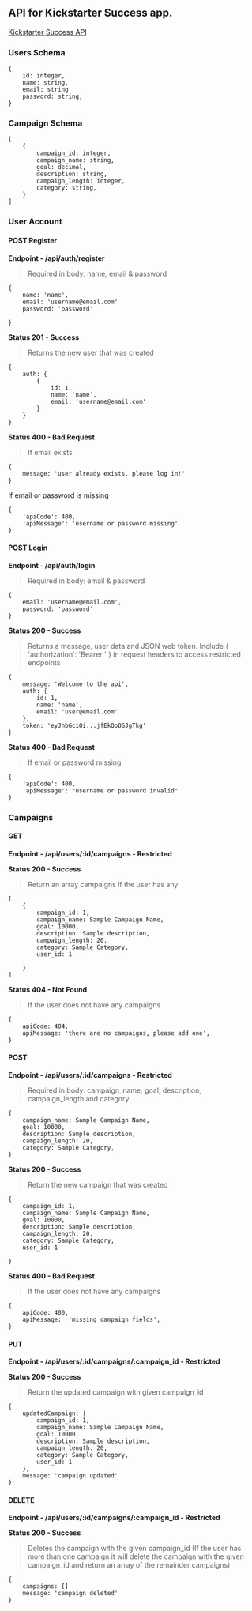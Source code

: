 ## API for Kickstarter Success app.

[Kickstarter Success API](https://kickstarter-success-api.herokuapp.com/)

### Users Schema

```
{
    id: integer,
    name: string,
    email: string
    password: string,
}
```

### Campaign Schema

```
[
    {
        campaign_id: integer,
        campaign_name: string,
        goal: decimal,
        description: string,
        campaign_length: integer,
        category: string,
    }
]
```

### User Account

#### POST Register

**Endpoint - /api/auth/register**

> Required in body: name, email & password

```
{
    name: 'name',
    email: 'username@email.com'
    password: 'password'

}
```

**Status 201 - Success**

> Returns the new user that was created

```
{
    auth: {
        {
            id: 1,
            name: 'name',
            email: 'username@email.com'
        }
    }
}
```

**Status 400 - Bad Request**

> If email exists

```
{
    message: 'user already exists, please log in!'
}
```

If email or password is missing

```
{
    'apiCode': 400,
    'apiMessage': 'username or password missing'
}
```

#### POST Login

**Endpoint - /api/auth/login**

> Required in body: email & password

```
{
    email: 'username@email.com',
    password: 'password'
}
```

**Status 200 - Success**

> Returns a message, user data and JSON web token.
> Include { 'authorization': 'Bearer <token>' } in request headers to access restricted endpoints

```
{
    message: 'Welcome to the api',
    auth: {
        id: 1,
        name: 'name',
        email: 'user@email.com'
    },
    token: 'eyJhbGciOi...jfEkQoOGJgTkg'
}
```

**Status 400 - Bad Request**

> If email or password missing

```
{
    'apiCode': 400,
    'apiMessage': "username or password invalid"
}
```

### Campaigns

#### GET

**Endpoint - /api/users/:id/campaigns - Restricted**

**Status 200 - Success**

> Return an array campaigns if the user has any

```
[
    {
        campaign_id: 1,
        campaign_name: Sample Campaign Name,
        goal: 10000,
        description: Sample description,
        campaign_length: 20,
        category: Sample Category,
        user_id: 1

    }
]
```

**Status 404 - Not Found**

> If the user does not have any campaigns

```
{
    apiCode: 404,
    apiMessage: 'there are no campaigns, please add one',
}
```

#### POST

**Endpoint - /api/users/:id/campaigns - Restricted**

> Required in body: campaign_name, goal, description, campaign_length and category

```
{
    campaign_name: Sample Campaign Name,
    goal: 10000,
    description: Sample description,
    campaign_length: 20,
    category: Sample Category,
}
```

**Status 200 - Success**

> Return the new campaign that was created

```
{
    campaign_id: 1,
    campaign_name: Sample Campaign Name,
    goal: 10000,
    description: Sample description,
    campaign_length: 20,
    category: Sample Category,
    user_id: 1

}
```

**Status 400 - Bad Request**

> If the user does not have any campaigns

```
{
    apiCode: 400,
    apiMessage:  'missing campaign fields',
}
```

#### PUT

**Endpoint - /api/users/:id/campaigns/:campaign_id - Restricted**

**Status 200 - Success**

> Return the updated campaign with given campaign_id

```
{
    updatedCampaign: {
        campaign_id: 1,
        campaign_name: Sample Campaign Name,
        goal: 10000,
        description: Sample description,
        campaign_length: 20,
        category: Sample Category,
        user_id: 1
    },
    message: 'campaign updated'
}
```

#### DELETE

**Endpoint - /api/users/:id/campaigns/:campaign_id - Restricted**

**Status 200 - Success**

> Deletes the campaign with the given campaign_id (If the user has more than one campaign it will delete the campaign with the given campaign_id and return an array of the remainder campaigns)

```
{
    campaigns: []
    message: 'campaign deleted'
}
```
